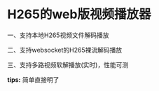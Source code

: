 # H265的web版视频播放器

一、支持本地H265视频文件解码播放

二、支持websocket的H265裸流解码播放

三、支持多路视频软解播放(实时)，性能可测

**tips:** 简单直接明了

